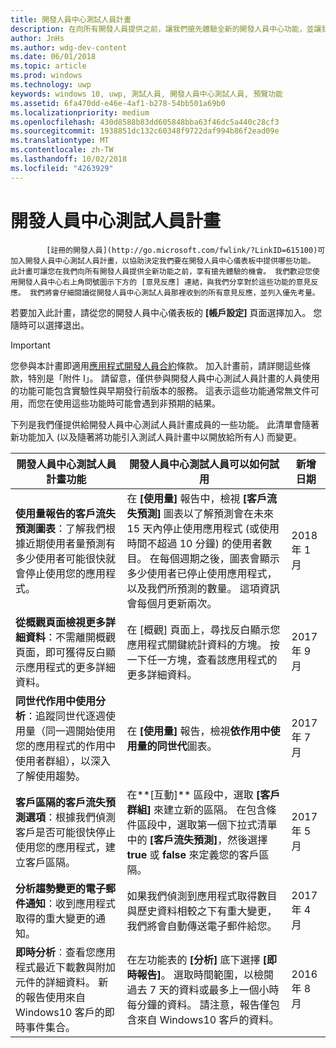 ```yaml
---
title: 開發人員中心測試人員計畫
description: 在向所有開發人員提供之前，讓我們搶先體驗全新的開發人員中心功能，並讓我們了解您的想法。
author: JnHs
ms.author: wdg-dev-content
ms.date: 06/01/2018
ms.topic: article
ms.prod: windows
ms.technology: uwp
keywords: windows 10, uwp, 測試人員, 開發人員中心測試人員, 預覽功能
ms.assetid: 6fa470dd-e46e-4af1-b278-54bb501a69b0
ms.localizationpriority: medium
ms.openlocfilehash: 430d8588b83dd605848bba63f46dc5a440c28cf3
ms.sourcegitcommit: 1938851dc132c60348f9722daf994b86f2ead09e
ms.translationtype: MT
ms.contentlocale: zh-TW
ms.lasthandoff: 10/02/2018
ms.locfileid: "4263929"
---
```

# <a name="dev-center-insider-program"></a>開發人員中心測試人員計畫


            [註冊的開發人員](http://go.microsoft.com/fwlink/?LinkID=615100)可加入開發人員中心測試人員計畫，以協助決定我們要在開發人員中心儀表板中提供哪些功能。 此計畫可讓您在我們向所有開發人員提供全新功能之前，享有搶先體驗的機會。 我們歡迎您使用開發人員中心右上角問號圖示下方的 [意見反應] 連結，與我們分享對於這些功能的意見反應。 我們將會仔細閱讀從開發人員中心測試人員那裡收到的所有意見反應，並列入優先考量。

若要加入此計畫，請從您的開發人員中心儀表板的 **\[帳戶設定\]** 頁面選擇加入。 您隨時可以選擇退出。

> [!IMPORTANT]
> 您參與本計畫即適用[應用程式開發人員合約](https://docs.microsoft.com/legal/windows/agreements/app-developer-agreement)條款。 加入計畫前，請詳閱這些條款，特別是「附件 I」。 請留意，僅供參與開發人員中心測試人員計畫的人員使用的功能可能包含實驗性與早期發行前版本的服務。 這表示這些功能通常無文件可用，而您在使用這些功能時可能會遇到非預期的結果。

下列是我們僅提供給開發人員中心測試人員計畫成員的一些功能。 此清單會隨著新功能加入 (以及隨著將功能引入測試人員計畫中以開放給所有人) 而變更。

| 開發人員中心測試人員計畫功能   | 開發人員中心測試人員可以如何試用 | 新增日期 |
|--------------------------------------|------------------------------------|------------|
|**使用量報告的客戶流失預測圖表**：了解我們根據近期使用者量預測有多少使用者可能很快就會停止使用您的應用程式。 | 在 **\[使用量\]** 報告中，檢視 **\[客戶流失預測\]** 圖表以了解預測會在未來 15 天內停止使用應用程式 (或使用時間不超過 10 分鐘) 的使用者數目。 在每個週期之後，圖表會顯示多少使用者已停止使用應用程式，以及我們所預測的數量。 這項資訊會每個月更新兩次。  | 2018 年 1 月 |
|**從概觀頁面檢視更多詳細資料**：不需離開概觀頁面，即可獲得反白顯示應用程式的更多詳細資料。 | 在 [概觀] 頁面上，尋找反白顯示您應用程式關鍵統計資料的方塊。 按一下任一方塊，查看該應用程式的更多詳細資料。 | 2017 年 9 月 |
|**同世代作用中使用分析**：追蹤同世代逐週使用量（同一週開始使用您的應用程式的作用中使用者群組），以深入了解使用趨勢。  | 在 **\[使用量\]** 報告，檢視**依作用中使用量的同世代**圖表。  |2017 年 7 月|
|**客戶區隔的客戶流失預測選項**：根據我們偵測客戶是否可能很快停止使用您的應用程式，建立客戶區隔。  | 在**\[互動\]** 區段中，選取 **\[客戶群組\]** 來建立新的區隔。 在包含條件區段中，選取第一個下拉式清單中的 **\[客戶流失預測\]**，然後選擇 **true** 或 **false** 來定義您的客戶區隔。 |2017 年 5 月|
|**分析趨勢變更的電子郵件通知**：收到應用程式取得的重大變更的通知。 | 如果我們偵測到應用程式取得數目與歷史資料相較之下有重大變更，我們將會自動傳送電子郵件給您。 |2017 年 4 月|
|**即時分析**︰查看您應用程式最近下載數與附加元件的詳細資料。 新的報告使用來自 Windows10 客戶的即時事件集合。 | 在左功能表的 **\[分析\]** 底下選擇 **\[即時報告\]**。 選取時間範圍，以檢閱過去 7 天的資料或最多上一個小時每分鐘的資料。 請注意，報告僅包含來自 Windows10 客戶的資料。  |2016 年 8 月|
